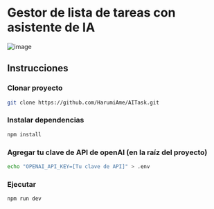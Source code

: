 # Gestor de lista de tareas con asistente de IA
![image](https://github.com/user-attachments/assets/b951f9cd-a227-47d5-affa-2dda18ef2b2f)




## Instrucciones 
### Clonar proyecto
```bash
git clone https://github.com/HarumiAme/AITask.git
```
### Instalar dependencias
```bash
npm install
```
### Agregar tu clave de API de openAI (en la raíz del proyecto)
```bash
echo "OPENAI_API_KEY=[Tu clave de API]" > .env
```
### Ejecutar
```bash
npm run dev
```
